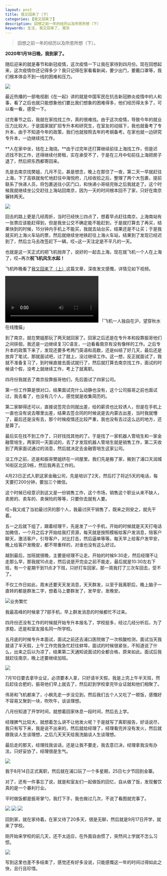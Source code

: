 ```yaml
---
layout: post
title: 我又回来了（下）
categories: [我又回来了]
description: 回想之前一年的经历以及所思所想（下）
keywords: 生活, 我又回来了, 南京
---
```


> 回想之前一年的经历以及所思所想（下）。

**2020年1月18日晚，我到家了。**

随后迎来的就是春节和新冠疫情，这次疫情一下让我在家待到四月份。现在回想起来，这次疫情你还记得多少？我只记得在家看看新闻，要少出门，要戴口罩等，我们根本体会不到一线的困难和压力。

![](https://gcore.jsdelivr.net/gh/leewint/Images/blog/202206041709431-kangjiyiqing.jpeg)

最近热播的一部电视剧《在一起》讲的就是中国军民在抗击新冠肺炎疫情中的人和事，看了之后也就只能想象他们要比我们想象的困难得多，他们经历得太多了，可以看一看，感受一下。

过完春节之后，我就在家找找工作，真的很难找。由于这次疫情，导致今年的就业压力比较大，于是国家就扩招专升本和研究生，在室友的动摇下，我也就备考了专升本，由于不知道今年的政策，我们也就按照去年的考纲备考。在家也就一边研究专升本，一边继续找工作。

**人在家中坐，钱在上海烧。**由于过完年还打算继续前往上海找工作，但是迟迟找不到工作，还得继续付房租，实在承受不了，于是在三月中旬前往上海把房子退了，然后把东西都寄回来。

先是去南京找樊姐，几月不见，甚是想念，晚上在那住了一夜，第二天一早就赶往上海，下了高铁就匆忙地赶往中海悦府，几经收拾之后，整理了两个大包裹，提前联系了快递人员，将包裹送往小区门口，和快递小哥结完账之后我就走了。这个时候我就继续坐公交赶往上海站回南京，因为一天的时间根本回不了家，只好在南京辗转两天。

![](https://gcore.jsdelivr.net/gh/leewint/Images/blog/202206041710942-zhonghaiyuefu.jpg)

回去的路上更是几经周折，当时已经快三四点了，想着早点赶往南京，上海南站有一张票应该能赶得到，但是我坐公交不确定能不能赶到，于是就打算去了再买，结果快到的时候，15分钟内手机上不能买，我就去站台买，结果还是不让买；于是我就买的上海火车站的票，然后就继续坐地铁赶往上海火车站，结果到了发现已经迟到了，然后立马去改签赶下一辆，哎~这一天注定是不平凡的一天。

也就是这一天正式的把飞机抛弃了，说好的一起去上海，现在就飞机一个人在上海了，哎~再次**祝飞机风生水起！**

飞机昨晚看了[我又回来了（上）](https://mp.weixin.qq.com/s?__biz=Mzg4MzExMTczNQ==&mid=2247484123&idx=1&sn=9cb0a5b22eda216a019d46d707b3583d&chksm=cf4d2083f83aa995fc65d8530a725583b3b10c62a0720163ebf674bac411742c1d3cee11a7d0&scene=21#wechat_redirect)这篇文章，深夜发文感慨，详情见如下视频。

<video src="https://gcore.jsdelivr.net/gh/leewint/Images/blog/202206041714864-feijilumao.mp4" controls="controls">您的浏览器不支持播放该视频！</video>
「飞机一人独自在沪，望穿秋水在线撸猫」

到了南京，就在樊姐那玩了两天就回家了。回家之后还是在专升本和投靠振哥他们之间徘徊，我还是一边继续复习C语言，一边看看南京有没有像样的工作。之后专升本的政策下来了，发现还要多考两门英语和高数，还是纠结了好几天，最后还是放弃了笔试，那就面试吧，过了就上，没过继续工作。这一想，反正就面试了，我就不准备复习了，到时候直接去面试就行了，然后就打算去南京找工作，面试的时候请个假，没考上就继续工作，考上了就离职。

四月份我就去了南京投靠振哥他们，先后面试了四家公司。

第一份工作算是很对口，结果面试完什么动静也没有，这个公司振哥之前也面试过，我去看了，也没有几个人，感觉就是收集简历的。

第二家聊得还可以，直接说签完合同就出差，给的薪资也比较诱人，但是在手机上一直也没有说去哪里出差，结果去签合同的时候说是去内蒙古出差，当时我就懵了，最后还是没有去，那个时候疫情还比较严重，我也没有去过这么远的地方，还是算了。

最后实在找不到工作了，只好找找其他的了。于是找了一家机器人管培生和一家金融管培生，两家同一天面试的，去了才发现机器人管培生就是销售工作，第二天收到了两家面试通过的消息，然后就决定去金融管培生这家公司。

没工作之前，还是和振哥樊姐挤在一间屋里。我们先是搬了家，搬到了浦口天润城16街区北区9栋，然后我再去工作的。

4月23日正式入职这家金融公司，先是培训了2天，然后打了将近5天的电话，每天要打200分钟，要加三个微信。

这个时候已经意识到这又是一份销售工作，这个市场，销售这个职业从来不缺人，卖房的、卖车的、卖保险的等等，只要你去就有人要。

哎~我又成了当初最讨厌的那个人，我最讨厌干销售了，既来之则安之，就先干着。

五一之后就下组了，跟着经理干，先是发了一个手机，开始的时候就是天天打电话加微信，一个月之后才开始给我打资源，每天就是按照模板给客户发消息，陪客户聊天，激活客户，引导客户，对比打击，然后逼单等等。每天早上给客户发早安，晚上给客户发晚安，都不带重样的，对谁也没有这么好过。

越到最后，加班就很晚，主要是经理不让走。开始的时候9:30走，然后经理不让走那么早，那我就10点走，然后说是开完会之前不能走，最后就是10:30左右下班，有一个星期干到11点才下班，只好打车回家，那一周我打了三次车回去，受不了。

不仅工作日如此，周末还要天天发消息，天天群发，以至于我离职后，晚上脑子一直转的都是群发二字，想着马上要群发了，发早安，发晚安。

<!-- <img src="https://gcore.jsdelivr.net/gh/leewint/Images/blog/202206041716765-yewufanmang.gif" alt="业务繁忙" height="730" width="730"> -->
![业务繁忙](https://gcore.jsdelivr.net/gh/leewint/Images/blog/202206041716765-yewufanmang.gif)

我最高峰的时候拿了7部手机，早上群发消息的时候都忙不过来。

四月份还没有工作的时候就开始专升本报名了，学校挺多，经过几经分析后，为了求稳，还是和室友报名同一所学校。

五月底的时候专升本面试，面试之前还去浦口医院做了一次核酸检测，面试当天我就请了半天假，上午工作完我急忙赶往蚌埠，面试的时候很紧张，不知道说了什么，出来之后以为凉了，结果第二天通知说面试的全都合格，原来如此。面试后我就赶往南京，晚上还要继续加班。

![](https://gcore.jsdelivr.net/gh/leewint/Images/blog/202206041717825-7610.png)

7月10日要去拿毕业证，必须要本人拿，只好请半天假，我是上完上午半天班，然后赶往合肥的，振哥他们早上就去了，然后赶到学校拿完毕业证就和他们相聚了。

伟哥和飞机都来了，小枫先走一步没见到，然后我们五个人又吃了一顿饭，感慨好不容易又聚到一块，吹吹牛，谈谈理想。

八月份知道了开学时间，就想着回家休息一段时间，然后去上学。

经理脾气比较大，就想着怎么讲不让他发火呢？于是就写了离职报告，好话说尽，我只有写下来，我是说不出来的，然后就给经理了，经理看完并没有发火，然后就跟我谈人生谈理想，之后几天天天给我洗脑谈人生谈理想。

最后走的那天，经理找我谈话，还是让我不要走，我去意已决，经理拿我没有办法，只好妥协了，经理很是生气。

![](https://gcore.jsdelivr.net/gh/leewint/Images/blog/202206041718510-20200813paishe.jpg)

我于8月14日正式离职，然后就在浦口玩了一个多星期，25日七夕节回到金寨。

对了，还有一件事忘了说，就是和室友们一起做饭的回忆，自从做了饭，发现餐饮真的是一个暴利行业。

平时做饭都是振哥掌勺，我打下手，我也做过几次，不说了看图就完事了。

![](https://gcore.jsdelivr.net/gh/leewint/Images/blog/202206041719274-zuofan.jpg)
![](https://gcore.jsdelivr.net/gh/leewint/Images/blog/202206041719755-zuofan.jpg)
![](https://gcore.jsdelivr.net/gh/leewint/Images/blog/202206041720828-zuofan.jpg)

回到家，就在家待着。在家又待了20多天，很是无聊，然后就是9月17日开学，就来了学校。

刚开始来学校的前几天，还不太适应，在外面自由惯了，突然间上学就不怎么习惯。

![](https://gcore.jsdelivr.net/gh/leewint/Images/blog/202206041721575-ankesushe.jpg)

写到这里也差不多结束了，感觉还有好多没说，只能感慨这一年的时间过得如此之快，且行且珍惜。
